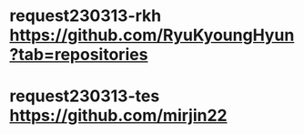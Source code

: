 # request230313-rkh <https://github.com/RyuKyoungHyun?tab=repositories>
# request230313-tes <https://github.com/mirjin22>


